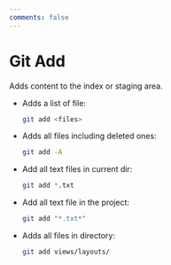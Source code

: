 ```yaml
---
comments: false
---
```


# Git Add

Adds content to the index or staging area.

- Adds a list of file:

  ```bash
  git add <files>
  ```

- Adds all files including deleted ones:

  ```bash
  git add -A
  ```

- Add all text files in current dir:

  ```bash
  git add *.txt
  ```

- Add all text file in the project:

  ```bash
  git add "*.txt*"
  ```

- Adds all files in directory:

  ```bash
  git add views/layouts/
  ```

